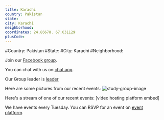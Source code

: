 ```yaml
---
title: Karachi
country: Pakistan
state: 
city: Karachi
neighborhood: 
coordinates: 24.86678, 67.031129
plusCode:
---
```


#Country: Pakistan
#State: 
#City: Karachi
#Neighborhood: 

Join our [Facebook group](https://www.facebook.com/groups/free.code.camp.karachi).

You can chat with us on [chat app](URL).

Our Group leader is [leader](URL)

Here are some pictures from our recent events:
![study-group-image](https://scontent-dft4-2.xx.fbcdn.net/v/t31.0-8/15540670_1331999546839680_5176531604756879523_o.jpg?oh=e317ab8061200796d9efbff660d5c66d&oe=5954B95E)

Here's a stream of one of our recent events:
[video hosting platform embed]

We have events every Tuesday. You can RSVP for an event on [event platform](URL).
